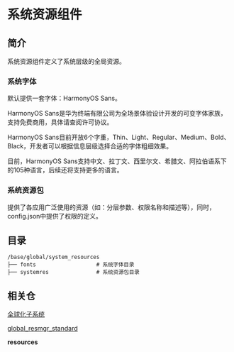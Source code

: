 # 系统资源组件

## 简介

系统资源组件定义了系统层级的全局资源。

### 系统字体

默认提供一套字体：HarmonyOS Sans。

HarmonyOS Sans是华为终端有限公司为全场景体验设计开发的可变字体家族，支持免费商用，具体请查阅许可协议。

HarmonyOS Sans目前开放6个字重，Thin、Light、Regular、Medium、Bold、Black，开发者可以根据信息层级选择合适的字体粗细效果。

目前，HarmonyOS Sans支持中文、拉丁文、西里尔文、希腊文、阿拉伯语系下的105种语言，后续还将支持更多的语言。

### 系统资源包

提供了各应用广泛使用的资源（如：分层参数、权限名称和描述等），同时，config.json中提供了权限的定义。

## 目录

```
/base/global/system_resources
├── fonts                   # 系统字体目录
├── systemres               # 系统资源包目录
```

## 相关仓

[全球化子系统](https://gitee.com/openharmony/docs/blob/master/zh-cn/readme/%E5%85%A8%E7%90%83%E5%8C%96%E5%AD%90%E7%B3%BB%E7%BB%9F.md)

[global\_resmgr\_standard](https://gitee.com/openharmony/global_resmgr_standard/blob/master/README_zh.md)

**resources**

